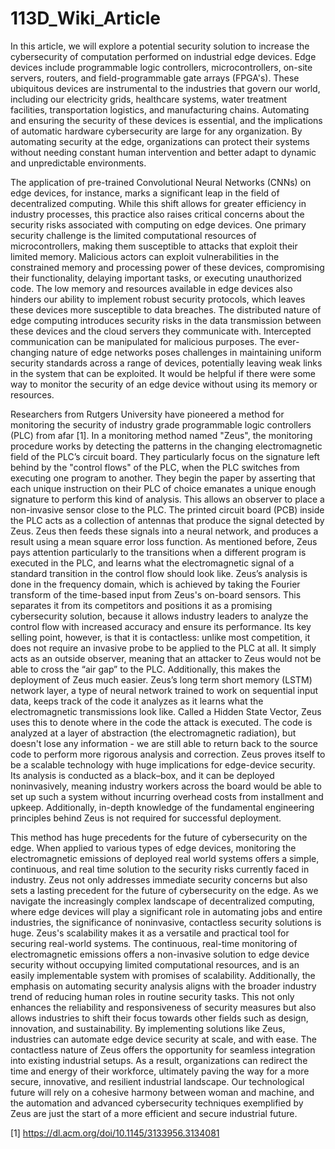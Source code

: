 # 113D_Wiki_Article

In this article, we will explore a potential security solution to increase the cybersecurity of computation performed on industrial edge devices. Edge devices include programmable logic controllers, microcontrollers, on-site servers, routers, and field-programmable gate arrays (FPGA's). These ubiquitous devices are instrumental to the industries that govern our world, including our electricity grids, healthcare systems, water treatment facilities, transportation logistics, and manufacturing chains. Automating and ensuring the security of these devices is essential, and the implications of automatic hardware cybersecurity are large for any organization. By automating security at the edge, organizations can protect their systems without needing constant human intervention and better adapt to dynamic and unpredictable environments.

The application of pre-trained Convolutional Neural Networks (CNNs) on edge devices, for instance, marks a significant leap in the field of decentralized computing. While this shift allows for greater efficiency in industry processes, this practice also raises critical concerns about the security risks associated with computing on edge devices. One primary security challenge is the limited computational resources of microcontrollers, making them susceptible to attacks that exploit their limited memory. Malicious actors can exploit vulnerabilities in the constrained memory and processing power of these devices, compromising their functionality, delaying important tasks, or executing unauthorized code. The low memory and resources available in edge devices also hinders our ability to implement robust security protocols, which leaves these devices more susceptible to data breaches. The distributed nature of edge computing introduces security risks in the data transmission between these devices and the cloud servers they communicate with. Intercepted communication can be manipulated for malicious purposes. The ever-changing nature of edge networks poses challenges in maintaining uniform security standards across a range of devices, potentially leaving weak links in the system that can be exploited. It would be helpful if there were some way to monitor the security of an edge device without using its memory or resources.

Researchers from Rutgers University have pioneered a method for monitoring the security of industry grade programmable logic controllers (PLC) from afar [1]. In a monitoring method named "Zeus", the monitoring procedure works by detecting the patterns in the changing electromagnetic field of the PLC’s circuit board. They particularly focus on the signature left behind by the "control flows" of the PLC, when the PLC switches from executing one program to another. They begin the paper by asserting that each unique instruction on their PLC of choice emanates a unique enough signature to perform this kind of analysis. This allows an observer to place a non-invasive sensor close to the PLC. The printed circuit board (PCB) inside the PLC acts as a collection of antennas that produce the signal detected by Zeus. Zeus then feeds these signals into a neural network, and produces a result using a mean square error loss function. As mentioned before, Zeus pays attention particularly to the transitions when a different program is executed in the PLC, and learns what the electromagnetic signal of a standard transition in the control flow should look like. Zeus’s analysis is done in the frequency domain, which is achieved by taking the Fourier transform of the time-based input from Zeus's on-board sensors. This separates it from its competitors and positions it as a promising cybersecurity solution, because it allows industry leaders to analyze the control flow with increased accuracy and ensure its performance. Its key selling point, however, is that it is contactless: unlike most competition, it does not require an invasive probe to be applied to the PLC at all. It simply acts as an outside observer, meaning that an attacker to Zeus would not be able to cross the “air gap” to the PLC. Additionally, this makes the deployment of Zeus much easier. Zeus’s long term short memory (LSTM) network layer, a type of neural network trained to work on sequential input data, keeps track of the code it analyzes as it learns what the electromagnetic transmissions look like. Called a Hidden State Vector, Zeus uses this to denote where in the code the attack is executed. The code is analyzed at a layer of abstraction (the electromagnetic radiation), but doesn't lose any information - we are still able to return back to the source code to perform more rigorous analysis and correction. Zeus proves itself to be a scalable technology with huge implications for edge-device security. Its analysis is conducted as a black–box, and it can be deployed noninvasively, meaning industry workers across the board would be able to set up such a system without incurring overhead costs from installment and upkeep. Additionally, in-depth knowledge of the fundamental engineering principles behind Zeus is not required for successful deployment.

This method has huge precedents for the future of cybersecurity on the edge. When applied to various types of edge devices, monitoring the electromagnetic emissions of deployed real world systems offers a simple, continuous, and real time solution to the security risks currently faced in industry. Zeus not only addresses immediate security concerns but also sets a lasting precedent for the future of cybersecurity on the edge. As we navigate the increasingly complex landscape of decentralized computing, where edge devices will play a significant role in automating jobs and entire industries, the significance of noninvasive, contactless security solutions is huge. Zeus's scalability makes it as a versatile and practical tool for securing real-world systems. The continuous, real-time monitoring of electromagnetic emissions offers a non-invasive solution to edge device security without occupying limited computational resources, and is an easily implementable system with promises of scalability. Additionally, the emphasis on automating security analysis aligns with the broader industry trend of reducing human roles in routine security tasks. This not only enhances the reliability and responsiveness of security measures but also allows industries to shift their focus towards other fields such as design, innovation, and sustainability. By implementing solutions like Zeus, industries can automate edge device security at scale, and with ease. The contactless nature of Zeus offers the opportunity for seamless integration into existing industrial setups. As a result, organizations can redirect the time and energy of their workforce, ultimately paving the way for a more secure, innovative, and resilient industrial landscape. Our technological future will rely on a cohesive harmony between woman and machine, and the automation and advanced cybersecurity techniques exemplified by Zeus are just the start of a more efficient and secure industrial future.

[1] https://dl.acm.org/doi/10.1145/3133956.3134081 
